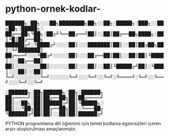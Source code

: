 # python-ornek-kodlar-

██████╗░██╗░░░██╗████████╗██╗░░██╗░█████╗░███╗░░██╗██╗░█████╗░
██╔══██╗╚██╗░██╔╝╚══██╔══╝██║░░██║██╔══██╗████╗░██║╚█║██╔══██╗
██████╔╝░╚████╔╝░░░░██║░░░███████║██║░░██║██╔██╗██║░╚╝███████║
██╔═══╝░░░╚██╔╝░░░░░██║░░░██╔══██║██║░░██║██║╚████║░░░██╔══██║
██║░░░░░░░░██║░░░░░░██║░░░██║░░██║╚█████╔╝██║░╚███║░░░██║░░██║
╚═╝░░░░░░░░╚═╝░░░░░░╚═╝░░░╚═╝░░╚═╝░╚════╝░╚═╝░░╚══╝░░░╚═╝░░╚═╝

░██████╗░██╗██████╗░██╗░██████╗
██╔════╝░██║██╔══██╗██║██╔════╝
██║░░██╗░██║██████╔╝██║╚█████╗░
██║░░╚██╗██║██╔══██╗██║░╚═══██╗
╚██████╔╝██║██║░░██║██║██████╔╝


PYTHON programlama dili öğrenimi için temel kodlama egzersizleri içeren arşiv oluşturulması amaçlanmıştır. 
